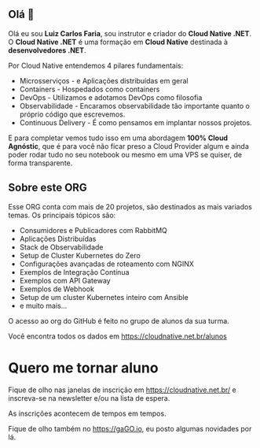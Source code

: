 
## Olá 👋

Olá eu sou **Luiz Carlos Faria**, sou instrutor e criador do **Cloud Native .NET**. 
O **Cloud Native .NET** é uma formação em **Cloud Native** destinada à **desenvolvedores .NET**.

Por Cloud Native entendemos 4 pilares fundamentais:
* Microsserviços - e Aplicações distribuídas em geral
* Containers - Hospedados como containers
* DevOps - Utilizamos e adotamos DevOps como filosofia
* Observabilidade - Encaramos observabilidade tão importante quanto o próprio código que escrevemos.
* Continuous Delivery - É como pensamos em implantar nossos projetos.

E para completar vemos tudo isso em uma abordagem **100% Cloud Agnóstic**, que é para você não ficar preso a Cloud Provider algum e ainda poder rodar tudo no seu notebook ou mesmo em uma VPS se quiser, de forma transparente.

## Sobre este ORG
Esse ORG conta com mais de 20 projetos, são destinados as mais variados temas.
Os principais tópicos são:
* Consumidores e Publicadores com RabbitMQ
* Aplicações Distribuídas
* Stack de Observabilidade
* Setup de Cluster Kubernetes do Zero
* Configurações avançadas de roteamento com NGINX
* Exemplos de Integração Contínua
* Exemplos com API Gateway
* Exemplos de Webhook
* Setup de um cluster Kubernetes inteiro com Ansible
* e muito mais...

O acesso ao org do GitHub é feito no grupo de alunos da sua turma. 

Você encontra todos os dados em https://cloudnative.net.br/alunos

# Quero me tornar aluno
Fique de olho nas janelas de inscrição em https://cloudnative.net.br/ e inscreva-se na newsletter e/ou na lista de espera.

As inscrições acontecem de tempos em tempos.

Fique de olho também no https://gaGO.io, eu posto algumas novidades por lá.
